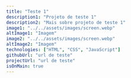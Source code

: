 ```yaml
---
title: "Teste 1"
description1: "Projeto de teste 1"
description2: "Mais sobre projeto de teste 1"
image1: "../../assets/images/screen.webp"
altImage1: "Imagem"
image2: "../../assets/images/screen.webp"
altImage2: "Imagem"
technologies: ["HTML", "CSS", "JavaScript"]
githubUrl: "url de teste"
projectUrl: "url de teste"
isOnMain: true
---
```


<!-- adicionar resumo, alt para cada imagem -->
